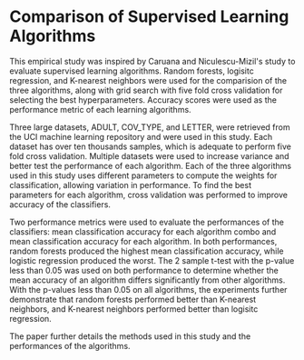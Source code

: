 # Comparison of Supervised Learning Algorithms

This empirical study was inspired by Caruana and Niculescu-Mizil's study to evaluate supervised learning algorithms. Random forests, logisitc regression, and K-nearest neighbors were used for the comparision of the three algorithms, along with grid search with five fold cross validation for selecting the best hyperparameters. Accuracy scores were used as the performance metric of each learning algorithms.

Three large datasets, ADULT, COV_TYPE, and LETTER, were retrieved from the UCI machine learning repository and were used in this study. Each dataset has over ten thousands samples, which is adequate to perform five fold cross validation. Multiple datasets were used to increase variance and better test the performance of each algorithm. Each of the three algorithms used in this study uses different parameters to compute the weights for classification, allowing variation in performance. To find the best parameters for each algorithm, cross validation was performed to improve accuracy of the classifiers.

Two performance metrics were used to evaluate the performances of the classifiers: mean classification accuracy for each algorithm combo and mean classification accuracy for each algorithm. In both performances, random forests produced the highest mean classification accuracy, while logistic regression produced the worst. The 2 sample t-test with the p-value less than 0.05 was used on both performance to determine whether the mean accuracy of an algorithm differs significantly from other algorithms. With the p-values less than 0.05 on all algorithms, the experiments further demonstrate that random forests performed better than K-nearest neighbors, and K-nearest neighbors performed better than logisitc regression.  

The paper further details the methods used in this study and the performances of the algorithms. 
